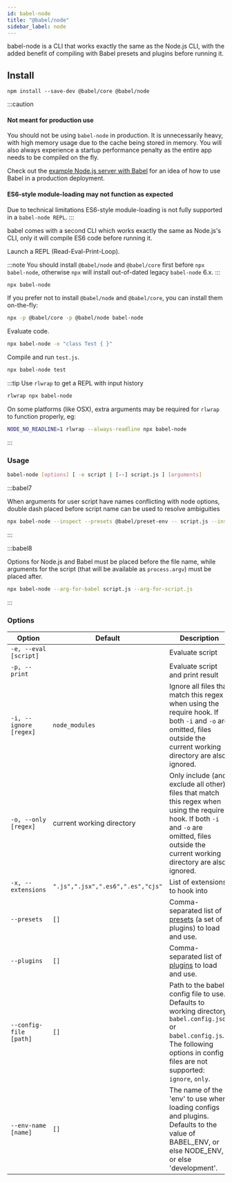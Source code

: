 ```yaml
---
id: babel-node
title: "@babel/node"
sidebar_label: node
---
```


babel-node is a CLI that works exactly the same as the Node.js CLI, with the added benefit of compiling with Babel presets and plugins before running it.

## Install

```shell npm2yarn
npm install --save-dev @babel/core @babel/node
```

:::caution
#### Not meant for production use

You should not be using `babel-node` in production. It is unnecessarily heavy, with high memory usage due to the cache being stored in memory. You will also always experience a startup performance penalty as the entire app needs to be compiled on the fly.

Check out the [example Node.js server with Babel](https://github.com/babel/example-node-server) for an idea of how to use Babel in a production deployment.

#### ES6-style module-loading may not function as expected

Due to technical limitations ES6-style module-loading is not fully supported in a `babel-node REPL`.
:::

babel comes with a second CLI which works exactly the same as Node.js's CLI, only
it will compile ES6 code before running it.

Launch a REPL (Read-Eval-Print-Loop).

:::note
You should install `@babel/node` and `@babel/core` first before `npx babel-node`, otherwise `npx` will install out-of-dated legacy `babel-node` 6.x.
:::

```sh title="Shell"
npx babel-node
```

If you prefer not to install `@babel/node` and `@babel/core`, you can install them on-the-fly:

```sh title="Shell"
npx -p @babel/core -p @babel/node babel-node
```

Evaluate code.

```sh title="Shell"
npx babel-node -e "class Test { }"
```

Compile and run `test.js`.

```sh title="Shell"
npx babel-node test
```

:::tip
Use `rlwrap` to get a REPL with input history

```sh title="Shell"
rlwrap npx babel-node
```

On some platforms (like OSX), extra arguments may be required for `rlwrap` to function properly, eg:

```sh title="Shell"
NODE_NO_READLINE=1 rlwrap --always-readline npx babel-node
```
:::

### Usage

```sh title="Shell"
babel-node [options] [ -e script | [--] script.js ] [arguments]
```

:::babel7

When arguments for user script have names conflicting with node options, double dash placed before script name can be used to resolve ambiguities

```sh title="Shell"
npx babel-node --inspect --presets @babel/preset-env -- script.js --inspect
```

:::

:::babel8

Options for Node.js and Babel must be placed before the file name, while arguments for the script (that will be available as `process.argv`) must be placed after.

```sh title="Shell"
npx babel-node --arg-for-babel script.js --arg-for-script.js
```

:::

### Options

| Option                 | Default                           | Description                                                                                                                                                                                    |
| ---------------------- | --------------------------------- | ---------------------------------------------------------------------------------------------------------------------------------------------------------------------------------------------- |
| `-e, --eval [script]`  |                                   | Evaluate script                                                                                                                                                                                |
| `-p, --print`          |                                   | Evaluate script and print result                                                                                                                                                               |
| `-i, --ignore [regex]` | `node_modules`                    | Ignore all files that match this regex when using the require hook. If both `-i` and `-o` are omitted, files outside the current working directory are also ignored.                           |
| `-o, --only [regex]`   | current working directory         | Only include (and exclude all other) files that match this regex when using the require hook. If both `-i` and `-o` are omitted, files outside the current working directory are also ignored. |
| `-x, --extensions`     | `".js",".jsx",".es6",".es","cjs"` | List of extensions to hook into                                                                                                                                                                |
| `--presets`            | `[]`                              | Comma-separated list of [presets](presets.md) (a set of plugins) to load and use.                                                                                                              |
| `--plugins`            | `[]`                              | Comma-separated list of [plugins](plugins.md) to load and use.                                                                                                                                 |
| `--config-file [path]` | `[]`                              | Path to the babel config file to use. Defaults to working directory `babel.config.json` or `babel.config.js`. The following options in config files are not supported: `ignore`, `only`.        |
| `--env-name [name]`    | `[]`                              | The name of the 'env' to use when loading configs and plugins. Defaults to the value of BABEL_ENV, or else NODE_ENV, or else 'development'.                                                    |
